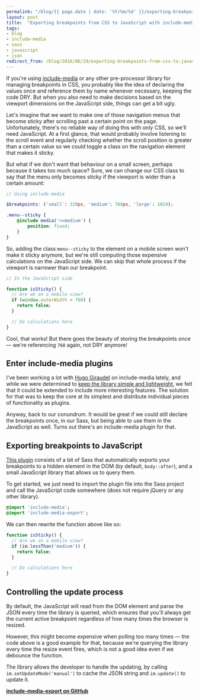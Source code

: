 ```yaml
---
permalink: "/blog/{{ page.date | date: '%Y/%m/%d' }}/exporting-breakpoints-from-css-to-javascript-with-include-media.html"
layout: post
title:  "Exporting breakpoints from CSS to JavaScript with include-media"
tags:
- blog
- include-media
- sass
- javascript
- json
redirect_from: /blog/2016/06/29/exporting-breakpoints-from-css-to-javascript-with-include-media.html
---
```

If you're using [include-media](http://include-media.com) or any other pre-processor library for managing breakpoints in CSS, you probably like the idea of declaring the values once and reference them by name whenever necessary, keeping the code DRY. But when you also need to make decisions based on the viewport dimensions on the JavaScript side, things can get a bit ugly.<!--more-->

Let's imagine that we want to make one of those navigation menus that become sticky after scrolling past a certain point on the page. Unfortunately, there's no reliable way of doing this with only CSS, so we'll need JavaScript. At a first glance, that would probably involve listening to the scroll event and regularly checking whether the scroll position is greater than a certain value so we could toggle a class on the navigation element that makes it sticky.

But what if we don't want that behaviour on a small screen, perhaps because it takes too much space? Sure, we can change our CSS class to say that the menu only becomes sticky if the viewport is wider than a certain amount:

```scss
// Using include-media

$breakpoints: ('small': 320px, 'medium': 768px, 'large': 1024);

.menu--sticky {
    @include media('>=medium') {
        position: fixed;
    }
}
```

So, adding the class `menu--sticky` to the element on a mobile screen won't make it sticky anymore, but we're still computing those expensive calculations on the JavaScript side. We can skip that whole process if the viewport is narrower than our breakpoint.

```javascript
// In the JavaScript side

function isSticky() {
  // Are we on a mobile view?
  if (window.outerWidth < 768) {
    return false;
  }

  // Do calculations here
}
```

Cool, that works! But there goes the beauty of storing the breakpoints once — we're referencing `768` again, not DRY anymore!

## Enter include-media plugins

I've been working a lot with [Hugo Giraudel](https://twitter.com/hugogiraudel) on include-media lately, and while we were determined to [keep the library simple and lightweight](/blog/2015/06/08/include-media-v1-3-released.html), we felt that it could be extended to include more interesting features. The solution for that was to keep the core at its simplest and distribute individual pieces of functionality as plugins.

Anyway, back to our conundrum. It would be great if we could still declare the breakpoints once, in our Sass, but being able to use them in the JavaScript as well. Turns out there's an include-media plugin for that.

## Exporting breakpoints to JavaScript

[This plugin](https://github.com/eduardoboucas/include-media-export) consists of a bit of Sass that automatically exports your breakpoints to a hidden element in the DOM (by default, `body::after`), and a small JavaScript library that allows us to query them.

To get started, we just need to import the plugin file into the Sass project and call the JavaScript code somewhere (does not require jQuery or any other library).

```sass
@import 'include-media';
@import 'include-media-export';
```

We can then rewrite the function above like so:

```javascript
function isSticky() {
  // Are we on a mobile view?
  if (im.lessThan('medium')) {
    return false;
  }

  // Do calculations here
}
```

## Controlling the update process

By default, the JavaScript will read from the DOM element and parse the JSON every time the library is queried, which ensures that you'll always get the current active breakpoint regardless of how many times the browser is resized. 

However, this might become expensive when polling too many times — the code above is a good example for that, because we're querying the library every time the resize event fires, which is not a good idea even if we debounce the function.

The library allows the developer to handle the updating, by calling `im.setUpdateMode('manual')` to cache the JSON string and `im.update()` to update it.<!--tomb-->

**[include-media-export on GitHub](https://github.com/eduardoboucas/include-media-export)**
